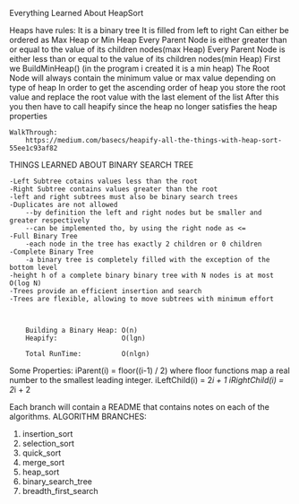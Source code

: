 Everything Learned About HeapSort

Heaps have rules:
    It is a binary tree
    It is filled from left to right
    Can either be ordered as Max Heap or Min Heap
        Every Parent Node is either greater than or equal to the value of its children nodes(max Heap)
        Every Parent Node is either less than or equal to the value of its children nodes(min Heap)
    First we BuildMinHeap() (in the program i created it is a min heap)
    The Root Node will always contain the minimum value or max value depending on type of heap
    In order to get the ascending order of heap you store the root value and replace the root value with the last element of the list
    After this you then have to call heapify since the heap no longer satisfies the heap properties

    WalkThrough: 
        https://medium.com/basecs/heapify-all-the-things-with-heap-sort-55ee1c93af82

THINGS LEARNED ABOUT BINARY SEARCH TREE

    -Left Subtree cotains values less than the root
    -Right Subtree contains values greater than the root
    -left and right subtrees must also be binary search trees
    -Duplicates are not allowed
        --by definition the left and right nodes but be smaller and greater respectively
        --can be implemented tho, by using the right node as <= 
    -Full Binary Tree
        -each node in the tree has exactly 2 children or 0 children
    -Complete Binary Tree
        -a binary tree is completely filled with the exception of the bottom level
    -height h of a complete binary binary tree with N nodes is at most O(log N)
    -Trees provide an efficient insertion and search
    -Trees are flexible, allowing to move subtrees with minimum effort
    
   

        Building a Binary Heap: O(n)
        Heapify:                O(lgn)

        Total RunTime:          O(nlgn)


Some Properties:
    iParent(i)     = floor((i-1) / 2) where floor functions map a real number to the smallest leading integer.
    iLeftChild(i)  = 2*i + 1
    iRightChild(i) = 2*i + 2

Each branch will contain a README that contains notes on each of the algorithms.
ALGORITHM BRANCHES:
  1. insertion_sort
  2. selection_sort
  3. quick_sort
  4. merge_sort
  5. heap_sort
  6. binary_search_tree
  7. breadth_first_search
